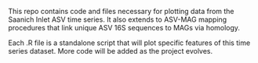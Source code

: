 This repo contains code and files necessary for plotting data from the 
Saanich Inlet ASV time series. It also extends to ASV-MAG mapping
procedures that link unique ASV 16S sequences to MAGs via homology.

Each .R file is a standalone script that will plot specific features
of this time series dataset. More code will be added as the project
evolves.
